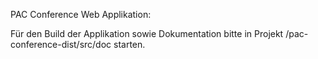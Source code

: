 PAC Conference Web Applikation:

Für den Build der Applikation sowie Dokumentation bitte in Projekt /pac-conference-dist/src/doc starten.